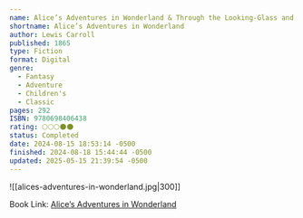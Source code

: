 ```yaml
---
name: Alice’s Adventures in Wonderland & Through the Looking-Glass and What Alice Found There
shortname: Alice’s Adventures in Wonderland
author: Lewis Carroll
published: 1865
type: Fiction
format: Digital
genre:
  - Fantasy
  - Adventure
  - Children's
  - Classic
pages: 292
ISBN: 9780698406438
rating: 🌕🌕🌕🌑🌑
status: Completed
date: 2024-08-15 18:53:14 -0500
finished: 2024-08-18 15:44:44 -0500
updated: 2025-05-15 21:39:54 -0500
---
```


![[alices-adventures-in-wonderland.jpg|300]]

Book Link: [Alice’s Adventures in Wonderland](https://www.goodreads.com/book/show/24213.Alice_s_Adventures_in_Wonderland_Through_the_Looking_Glass)
